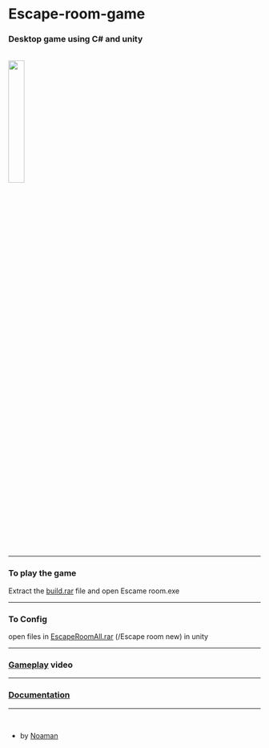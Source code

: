 # Escape-room-game

### Desktop game using C# and unity 
<br>
<img src ="" style = "width: 25%;">

---
###  To play the game
Extract the [build.rar](https://github.com/Noaman-Akram/Escape-room-game/blob/master/build.rar) file and open Escame room.exe

 ---
### To Config
 open files in [EscapeRoomAll.rar](https://github.com/Noaman-Akram/Escape-room-game/blob/master/EscapeRoomAll.rar) (/Escape room new) in unity

---
### [Gameplay](https://github.com/Noaman-Akram/Escape-room-game/blob/master/FinalGame.mp4) video
 ---
### [Documentation](https://github.com/Noaman-Akram/Escape-room-game/blob/master/EscapeR.docx)
---
<br>



- by [Noaman](https://github.com/Noaman-Akram)